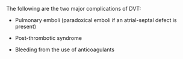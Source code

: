 The following are the two major complications of DVT:

- Pulmonary emboli (paradoxical emboli if an atrial-septal defect is present)

- Post-thrombotic syndrome

- Bleeding from the use of anticoagulants